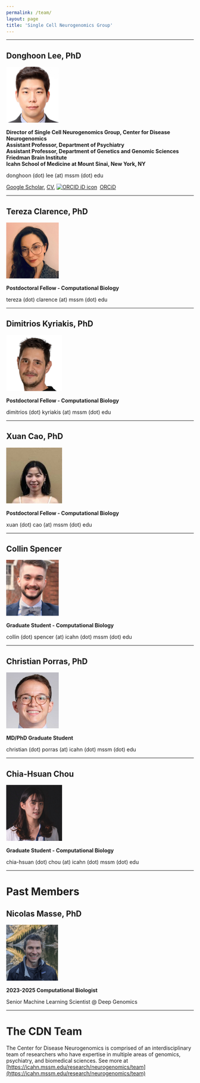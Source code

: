 ```yaml
---
permalink: /team/
layout: page
title: 'Single Cell Neurogenomics Group'
---
```




<hr>



## Donghoon Lee, PhD
<img src="/images/DL.jpeg" height="150">
<p><b>
  Director of Single Cell Neurogenomics Group, Center for Disease Neurogenomics<br>
  Assistant Professor, Department of Psychiatry<br>
  Assistant Professor, Department of Genetics and Genomic Sciences<br>
  Friedman Brain Institute<br>
  Icahn School of Medicine at Mount Sinai, New York, NY
</b></p>
donghoon (dot) lee (at) mssm (dot) edu

[Google Scholar](https://scholar.google.com/citations?user=_a8xSwwAAAAJ&hl=en),
[CV](https://drive.google.com/file/d/19uNtddUfWJHtHaqKHubVpVinGjlGPtrm/view),
<a itemprop="sameAs" content="https://orcid.org/0000-0003-0453-6059" href="https://orcid.org/0000-0003-0453-6059" target="orcid.widget" rel="noopener noreferrer" style="vertical-align:top;"><img src="https://orcid.org/sites/default/files/images/orcid_16x16.png" style="width:1em;margin-right:.5em;" alt="ORCID iD icon">ORCiD</a>
<hr>



## Tereza Clarence, PhD
<img src="/images/TC.jpeg" height="150">
<p><b>
  Postdoctoral Fellow - Computational Biology
</b></p>
tereza (dot) clarence (at) mssm (dot) edu
<hr>



## Dimitrios Kyriakis, PhD
<img src="/images/DK.png" height="150">
<p><b>
  Postdoctoral Fellow - Computational Biology
</b></p>
dimitrios (dot) kyriakis (at) mssm (dot) edu
<hr>



## Xuan Cao, PhD
<img src="/images/XC.jpg" height="150">
<p><b>
  Postdoctoral Fellow - Computational Biology
</b></p>
xuan (dot) cao (at) mssm (dot) edu
<hr>



## Collin Spencer
<img src="/images/CS.jpeg" height="150">
<p><b>
  Graduate Student - Computational Biology
</b></p>
collin (dot) spencer (at) icahn (dot) mssm (dot) edu
<hr>



## Christian Porras, PhD
<img src="/images/CP.jpeg" height="150">
<p><b>
  MD/PhD Graduate Student
</b></p>
christian (dot) porras (at) icahn (dot) mssm (dot) edu
<hr>



## Chia-Hsuan Chou
<img src="/images/CC.jpg" height="150">
<p><b>
  Graduate Student - Computational Biology
</b></p>
chia-hsuan (dot) chou (at) icahn (dot) mssm (dot) edu
<hr>



# Past Members



## Nicolas Masse, PhD
<img src="/images/NM.png" height="150">
<p><b>
  2023-2025 Computational Biologist
</b></p>
Senior Machine Learning Scientist @ Deep Genomics
<hr>



# The CDN Team
The Center for Disease Neurogenomics is comprised of an interdisciplinary team of researchers who have expertise in multiple areas of genomics, psychiatry, and biomedical sciences. See more at [https://icahn.mssm.edu/research/neurogenomics/team](https://icahn.mssm.edu/research/neurogenomics/team)
